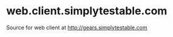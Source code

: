 web.client.simplytestable.com
=============================

Source for web client at http://gears.simplytestable.com